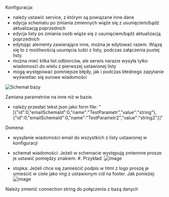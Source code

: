 Konfiguracja:
- należy ustawić service, z którym są powiązane inne dane
- edycja schematu po zmiania zmiennych wiąże się z usunięciem/bądź aktualizacją poprzednich
- edycja listy po zmiania osób wiąże się z usunięciem/bądź aktualizacją poprzednich
- edytując alementy zawierające inne, można je edytować razem. Wiązę się to z możliwością usunięcia ludzi z listy, podczas załączenia pustej listy.
- można mieć kilka list odbiorców, ale serwis narazie wysyła tylko wiadomosći do wielu z pierwszej ustawionej listy
- mogą występować pomniejsze błędy, jak i podczas błednego zapytanie wyświetlac się surowe wiadomości

![Schemat bazy](https://github.com/Maniek13/EmailWebService/assets/47826375/40589c47-82fe-4561-8ae5-07d01102a1ef)


Zamiana parametrów na inne niż w bazie. 
- należy przesłać tekst json jako form file: "[{"id":0,"emailSchemaId":0,"name":"TestParametr","value":"string"},{"id":0,"emailSchemaId":0,"name":"TestParametr2","value":"string2"}]"

  
Domena:
- wysyłanie wiadomości email do wszystkich z listy ustawionej w konfiguracji
- schemat wiadomości:
    Jeżeli w schemacie występują zmiennne prosze je ustawić pomiędzy znakiem: #. 
    Przykład:
  ![image](https://github.com/user-attachments/assets/d5bb2dc5-6fd3-4db5-a76a-5849863e63f6)

- stopka:
    Jeżeli chce się zamieścić podpis w html z logo proszę je umieścić w ciele jako img z ustawionym cid na footer. Jak ponieżej:
![image](https://github.com/user-attachments/assets/d66c38bc-21f1-4500-8558-d437ee0e25a2)

    
Należy zmienić connection string do połączenia z bazą danych



